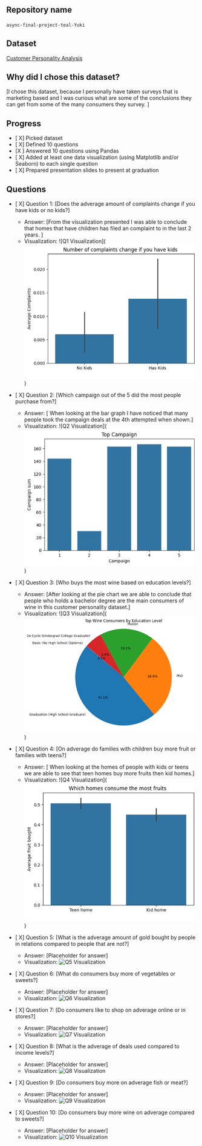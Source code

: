 ## Repository name
 `async-final-project-teal-Yuki`

## Dataset
[Customer Personality Analysis](https://www.kaggle.com/datasets/imakash3011/customer-personality-analysis)

## Why did I chose this dataset?

[I chose this dataset, because I personally have taken surveys that is marketing based and I was curious what are some of the conclusions they can get from some of the many consumers they survey. ]

## Progress
- [ X] Picked dataset
- [ X] Defined 10 questions
- [X ] Answered 10 questions using Pandas
- [ X] Added at least one data visualization (using Matplotlib and/or Seaborn) to each single question
- [ X] Prepared presentation slides to present at graduation

## Questions
- [ X] Question 1: [Does the adverage amount of complaints change if you have kids or no kids?]
  - Answer: [From the visualization presented I was able to conclude that homes that have children has filed an complaint to in the last 2 years. ]
  - Visualization: ![Q1 Visualization](![alt text](img/Q1.png))

- [ X] Question 2: [Which campaign out of the 5 did the most people purchase from?]
  - Answer: [ When looking at the bar graph I have noticed that many people took the campaign deals at the 4th attempted when shown.]
  - Visualization: ![Q2 Visualization](![alt text](img/Q2.png))

- [ X] Question 3: [Who buys the most wine based on education levels?]
  - Answer: [After looking at the pie chart we are able to conclude that people who holds a bachelor degree are the main consumers of wine in this customer personality dataset.]
  - Visualization: ![Q3 Visualization](![alt text](img/Q3.png))

- [ X] Question 4: [On adverage do families with children buy more fruit or families with teens?]
  - Answer: [ When looking at the homes of people with kids or teens we are able to see that teen homes buy more fruits then kid homes.]
  - Visualization: ![Q4 Visualization](![alt text](img/Q4.png))

- [ X] Question 5: [What is the adverage amount of gold bought by people in relations compared to people that are not?]
  - Answer: [Placeholder for answer]
  - Visualization: ![Q5 Visualization](https://example.com/path-to-image-5.png)

- [ X] Question 6: [What do consumers buy more of vegetables or sweets?]
  - Answer: [Placeholder for answer]
  - Visualization: ![Q6 Visualization](https://example.com/path-to-image-6.png)

- [ X] Question 7: [Do consumers like to shop on adverage online or in stores?]
  - Answer: [Placeholder for answer]
  - Visualization: ![Q7 Visualization](https://example.com/path-to-image-7.png)

- [ X] Question 8: [What is the adverage of deals used compared to income levels?]
  - Answer: [Placeholder for answer]
  - Visualization: ![Q8 Visualization](https://example.com/path-to-image-8.png)

- [ X] Question 9: [Do consumers buy more on adverage fish or meat?]
  - Answer: [Placeholder for answer]
  - Visualization: ![Q9 Visualization](https://example.com/path-to-image-9.png)

- [ X] Question 10: [Do consumers buy more wine on adverage compared to sweets?]
  - Answer: [Placeholder for answer]
  - Visualization: ![Q10 Visualization](https://example.com/path-to-image-10.png)
